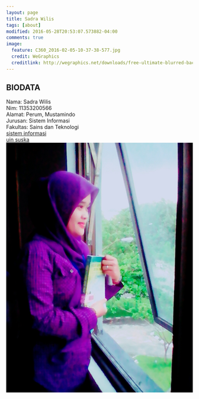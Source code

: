 ```yaml
---
layout: page
title: Sadra Wilis
tags: [about]
modified: 2016-05-28T20:53:07.573882-04:00
comments: true
image:
  feature: C360_2016-02-05-10-37-38-577.jpg
  credit: WeGraphics
  creditlink: http://wegraphics.net/downloads/free-ultimate-blurred-background-pack/
---
```

## BIODATA
Nama: Sadra Wilis<br>
Nim: 11353200566<br>
Alamat: Perum, Mustamindo <br>
Jurusan: Sistem Informasi<br>
Fakultas: Sains dan Teknologi<br>
[sistem informasi](http://sif.uin-suska.ac.id)<br>
[uin suska](http://uin-suska.ac.id)<br>
<img src="/assets/B612_20160329_140642.jpg">
